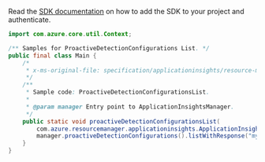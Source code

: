 Read the [SDK documentation](https://github.com/Azure/azure-sdk-for-java/blob/azure-resourcemanager-applicationinsights_1.0.0-beta.3/sdk/applicationinsights/azure-resourcemanager-applicationinsights/README.md) on how to add the SDK to your project and authenticate.

```java
import com.azure.core.util.Context;

/** Samples for ProactiveDetectionConfigurations List. */
public final class Main {
    /*
     * x-ms-original-file: specification/applicationinsights/resource-manager/Microsoft.Insights/stable/2015-05-01/examples/ProactiveDetectionConfigurationsList.json
     */
    /**
     * Sample code: ProactiveDetectionConfigurationsList.
     *
     * @param manager Entry point to ApplicationInsightsManager.
     */
    public static void proactiveDetectionConfigurationsList(
        com.azure.resourcemanager.applicationinsights.ApplicationInsightsManager manager) {
        manager.proactiveDetectionConfigurations().listWithResponse("my-resource-group", "my-component", Context.NONE);
    }
}
```
